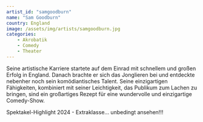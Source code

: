 ```yaml
---
artist_id: "samgoodburn"
name: "Sam Goodburn"
country: England
image: /assets/img/artists/samgoodburn.jpg
categories:
    - Akrobatik
    - Comedy
    - Theater
---
```

Seine artistische Karriere startete auf dem Einrad mit schnellem und großen Erfolg in England. Danach brachte er sich das Jonglieren bei und entdeckte nebenher noch sein komödiantisches Talent. Seine einzigartigen Fähigkeiten, kombiniert mit seiner Leichtigkeit, das Publikum zum Lachen zu bringen, sind ein großartiges Rezept für eine wundervolle und einzigartige Comedy-Show.

Spektakel-Highlight 2024 - Extraklasse... unbedingt ansehen!!!